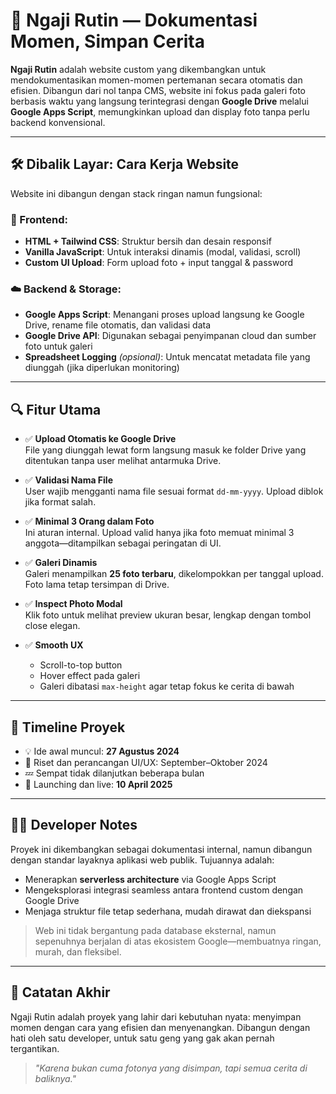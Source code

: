 # 📸 Ngaji Rutin — Dokumentasi Momen, Simpan Cerita

**Ngaji Rutin** adalah website custom yang dikembangkan untuk mendokumentasikan momen-momen pertemanan secara otomatis dan efisien. Dibangun dari nol tanpa CMS, website ini fokus pada galeri foto berbasis waktu yang langsung terintegrasi dengan **Google Drive** melalui **Google Apps Script**, memungkinkan upload dan display foto tanpa perlu backend konvensional.

---

## 🛠️ Dibalik Layar: Cara Kerja Website

Website ini dibangun dengan stack ringan namun fungsional:

### 🧩 Frontend:
- **HTML + Tailwind CSS**: Struktur bersih dan desain responsif
- **Vanilla JavaScript**: Untuk interaksi dinamis (modal, validasi, scroll)
- **Custom UI Upload**: Form upload foto + input tanggal & password

### ☁️ Backend & Storage:
- **Google Apps Script**: Menangani proses upload langsung ke Google Drive, rename file otomatis, dan validasi data
- **Google Drive API**: Digunakan sebagai penyimpanan cloud dan sumber foto untuk galeri
- **Spreadsheet Logging** *(opsional)*: Untuk mencatat metadata file yang diunggah (jika diperlukan monitoring)

---

## 🔍 Fitur Utama

- ✅ **Upload Otomatis ke Google Drive**  
  File yang diunggah lewat form langsung masuk ke folder Drive yang ditentukan tanpa user melihat antarmuka Drive.

- ✅ **Validasi Nama File**  
  User wajib mengganti nama file sesuai format `dd-mm-yyyy`. Upload diblok jika format salah.

- ✅ **Minimal 3 Orang dalam Foto**  
  Ini aturan internal. Upload valid hanya jika foto memuat minimal 3 anggota—ditampilkan sebagai peringatan di UI.

- ✅ **Galeri Dinamis**  
  Galeri menampilkan **25 foto terbaru**, dikelompokkan per tanggal upload. Foto lama tetap tersimpan di Drive.

- ✅ **Inspect Photo Modal**  
  Klik foto untuk melihat preview ukuran besar, lengkap dengan tombol close elegan.

- ✅ **Smooth UX**  
  - Scroll-to-top button  
  - Hover effect pada galeri  
  - Galeri dibatasi `max-height` agar tetap fokus ke cerita di bawah

---

## 📆 Timeline Proyek

- 💡 Ide awal muncul: **27 Agustus 2024**
- 📐 Riset dan perancangan UI/UX: September–Oktober 2024
- 💤 Sempat tidak dilanjutkan beberapa bulan
- 🚀 Launching dan live: **10 April 2025**

---

## 👨‍💻 Developer Notes

Proyek ini dikembangkan sebagai dokumentasi internal, namun dibangun dengan standar layaknya aplikasi web publik. Tujuannya adalah:

- Menerapkan **serverless architecture** via Google Apps Script
- Mengeksplorasi integrasi seamless antara frontend custom dengan Google Drive
- Menjaga struktur file tetap sederhana, mudah dirawat dan diekspansi

> Web ini tidak bergantung pada database eksternal, namun sepenuhnya berjalan di atas ekosistem Google—membuatnya ringan, murah, dan fleksibel.

---

## 📌 Catatan Akhir

Ngaji Rutin adalah proyek yang lahir dari kebutuhan nyata: menyimpan momen dengan cara yang efisien dan menyenangkan. Dibangun dengan hati oleh satu developer, untuk satu geng yang gak akan pernah tergantikan.

> _"Karena bukan cuma fotonya yang disimpan, tapi semua cerita di baliknya."_

